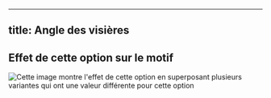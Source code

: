 ***

## title: Angle des visières

## Effet de cette option sur le motif

![Cette image montre l'effet de cette option en superposant plusieurs variantes qui ont une valeur différente pour cette option](holmes\_brimangle\_sample.svg "Effet de cette option sur le motif")
